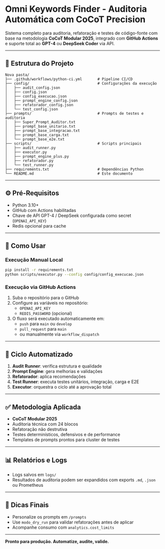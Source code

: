# Omni Keywords Finder - Auditoria Automática com CoCoT Precision

Sistema completo para auditoria, refatoração e testes de código-fonte com base na metodologia **CoCoT Modular 2025**, integrado com **GitHub Actions** e suporte total ao **GPT-4** ou **DeepSeek Coder** via API.

---

## 📁 Estrutura do Projeto

```
Nova pasta/
├── .github/workflows/python-ci.yml       # Pipeline CI/CD
├── config/                               # Configurações da execução
│   ├── audit_config.json
│   ├── config.json
│   ├── config_execucao.json
│   ├── prompt_engine_config.json
│   ├── refatorador_config.json
│   └── test_config.json
├── prompts/                              # Prompts de testes e auditoria
│   ├── Super_Prompt_Auditor.txt
│   ├── prompt_base_unitario.txt
│   ├── prompt_base_integracao.txt
│   ├── prompt_base_carga.txt
│   └── prompt_base_e2e.txt
├── scripts/                              # Scripts principais
│   ├── audit_runner.py
│   ├── executor.py
│   ├── prompt_engine_plus.py
│   ├── refatorador.py
│   └── test_runner.py
├── requirements.txt                      # Dependências Python
└── README.md                             # Este documento
```

---

## ⚙️ Pré-Requisitos

- Python 3.10+
- GitHub com Actions habilitadas
- Chave de API GPT-4 / DeepSeek configurada como secret (`OPENAI_API_KEY`)
- Redis opcional para cache

---

## 🚀 Como Usar

### Execução Manual Local
```bash
pip install -r requirements.txt
python scripts/executor.py --config config/config_execucao.json
```

### Execução via GitHub Actions
1. Suba o repositório para o GitHub
2. Configure as variáveis no repositório:
   - `OPENAI_API_KEY`
   - `REDIS_PASSWORD` (opcional)
3. O fluxo será executado automaticamente em:
   - `push` para `main` ou `develop`
   - `pull_request` para `main`
   - ou manualmente via `workflow_dispatch`

---

## 🧪 Ciclo Automatizado

1. **Audit Runner**: verifica estrutura e qualidade
2. **Prompt Engine**: gera melhorias e validações
3. **Refatorador**: aplica recomendações
4. **Test Runner**: executa testes unitários, integração, carga e E2E
5. **Executor**: orquestra o ciclo até a aprovação total

---

## ✅ Metodologia Aplicada

- **CoCoT Modular 2025**
- Auditoria técnica com 24 blocos
- Refatoração não destrutiva
- Testes determinísticos, defensivos e de performance
- Templates de prompts prontos para cluster de testes

---

## 📊 Relatórios e Logs

- Logs salvos em `logs/`
- Resultados de auditoria podem ser expandidos com exports `.md`, `.json` ou Prometheus

---

## 📌 Dicas Finais

- Personalize os prompts em `/prompts`
- Use `modo_dry_run` para validar refatorações antes de aplicar
- Acompanhe consumo com `analytics.cost_limits`

---

**Pronto para produção. Automatize, audite, valide.**
